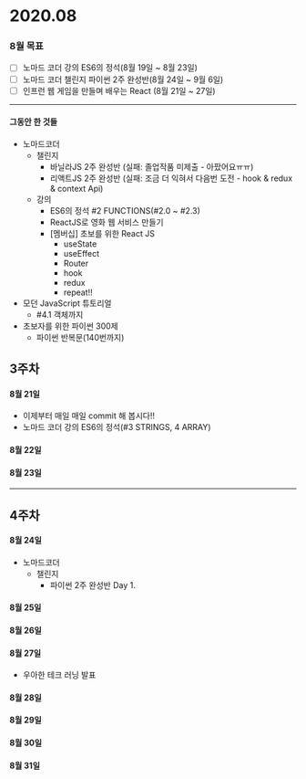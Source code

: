 # 2020.08
### 8월 목표
- [ ] 노마드 코더 강의 ES6의 정석(8월 19일 ~ 8월 23일)
- [ ] 노마드 코더 챌린지 파이썬 2주 완성반(8월 24일 ~ 9월 6일)
- [ ] 인프런 웹 게임을 만들며 배우는 React (8월 21일 ~ 27일)

***
#### 그동안 한 것들
- 노마드코더
  - 챌린지 
    - 바닐라JS 2주 완성반 (실패: 졸업작품 미제출 - 아팠어요ㅠㅠ)
    - 리액트JS 2주 완성반 (실패: 조금 더 익혀서 다음번 도전 - hook & redux & context Api)
  - 강의
    - ES6의 정석 #2 FUNCTIONS(#2.0 ~ #2.3)
    - ReactJS로 영화 웹 서비스 만들기      
    - [멤버십] 초보를 위한 React JS  
      - useState
      - useEffect
      - Router
      - hook
      - redux    
      - repeat!!
- 모던 JavaScript 튜토리얼
  - #4.1 객체까지
- 초보자를 위한 파이썬 300제
  - 파이썬 반복문(140번까지)
  
## 3주차

#### 8월 21일
- 이제부터 매일 매일 commit 해 봅시다!!
- 노마드 코더 강의 ES6의 정석(#3 STRINGS, 4 ARRAY)

#### 8월 22일
#### 8월 23일


***
## 4주차
#### 8월 24일
- 노마드코더
  - 챌린지
    - 파이썬 2주 완성반 Day 1.
#### 8월 25일
#### 8월 26일
#### 8월 27일
- 우아한 테크 러닝 발표
#### 8월 28일
#### 8월 29일
#### 8월 30일
#### 8월 31일
